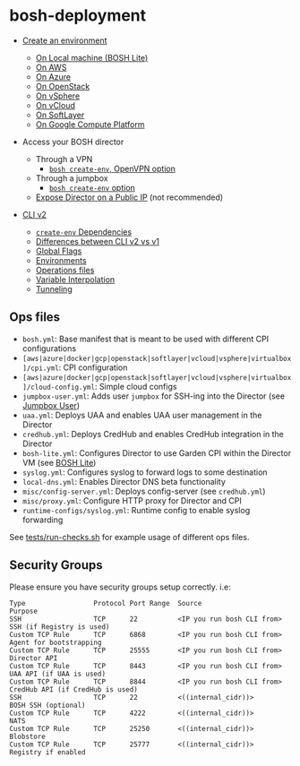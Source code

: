 # bosh-deployment

* [Create an environment](https://bosh.io/docs/init.html)
    * [On Local machine (BOSH Lite)](https://bosh.io/docs/bosh-lite.html)
    * [On AWS](https://bosh.io/docs/init-aws.html)
    * [On Azure](https://bosh.io/docs/init-azure.html)
    * [On OpenStack](https://bosh.io/docs/init-openstack.html)
    * [On vSphere](https://bosh.io/docs/init-vsphere.html)
    * [On vCloud](https://bosh.io/docs/init-vcloud.html)
    * [On SoftLayer](https://bosh.io/docs/init-softlayer.html)
    * [On Google Compute Platform](https://bosh.io/docs/init-google.html)

* Access your BOSH director
    * Through a VPN
        * [`bosh create-env`, OpenVPN option](https://github.com/dpb587/openvpn-bosh-release)
    * Through a jumpbox
        * [`bosh create-env` option](https://github.com/cloudfoundry//jumpbox-deployment)
    * [Expose Director on a Public IP](https://bosh.io/docs/init-external-ip.html) (not recommended)

* [CLI v2](https://bosh.io/docs/cli-v2.html)
    * [`create-env` Dependencies](https://bosh.io/docs/cli-v2-install/#additional-dependencies)
    * [Differences between CLI v2 vs v1](https://bosh.io/docs/cli-v2-diff.html)
    * [Global Flags](https://bosh.io/docs/cli-global-flags.html)
    * [Environments](https://bosh.io/docs/cli-envs.html)
    * [Operations files](https://bosh.io/docs/cli-ops-files.html)
    * [Variable Interpolation](https://bosh.io/docs/cli-int.html)
    * [Tunneling](https://bosh.io/docs/cli-tunnel.html)

## Ops files

- `bosh.yml`: Base manifest that is meant to be used with different CPI configurations
- `[aws|azure|docker|gcp|openstack|softlayer|vcloud|vsphere|virtualbox]/cpi.yml`: CPI configuration
- `[aws|azure|docker|gcp|openstack|softlayer|vcloud|vsphere|virtualbox]/cloud-config.yml`: Simple cloud configs
- `jumpbox-user.yml`: Adds user `jumpbox` for SSH-ing into the Director (see [Jumpbox User](docs/jumpbox-user.md))
- `uaa.yml`: Deploys UAA and enables UAA user management in the Director
- `credhub.yml`: Deploys CredHub and enables CredHub integration in the Director
- `bosh-lite.yml`: Configures Director to use Garden CPI within the Director VM (see [BOSH Lite](docs/bosh-lite-on-vbox.md))
- `syslog.yml`: Configures syslog to forward logs to some destination
- `local-dns.yml`: Enables Director DNS beta functionality
- `misc/config-server.yml`: Deploys config-server (see `credhub.yml`)
- `misc/proxy.yml`: Configure HTTP proxy for Director and CPI
- `runtime-configs/syslog.yml`: Runtime config to enable syslog forwarding

See [tests/run-checks.sh](tests/run-checks.sh) for example usage of different ops files.

## Security Groups

Please ensure you have security groups setup correctly. i.e:

```
Type                 Protocol Port Range  Source                     Purpose
SSH                  TCP      22          <IP you run bosh CLI from> SSH (if Registry is used)
Custom TCP Rule      TCP      6868        <IP you run bosh CLI from> Agent for bootstrapping
Custom TCP Rule      TCP      25555       <IP you run bosh CLI from> Director API
Custom TCP Rule      TCP      8443        <IP you run bosh CLI from> UAA API (if UAA is used)
Custom TCP Rule      TCP      8844        <IP you run bosh CLI from> CredHub API (if CredHub is used)
SSH                  TCP      22          <((internal_cidr))>        BOSH SSH (optional)
Custom TCP Rule      TCP      4222        <((internal_cidr))>        NATS
Custom TCP Rule      TCP      25250       <((internal_cidr))>        Blobstore
Custom TCP Rule      TCP      25777       <((internal_cidr))>        Registry if enabled
```
